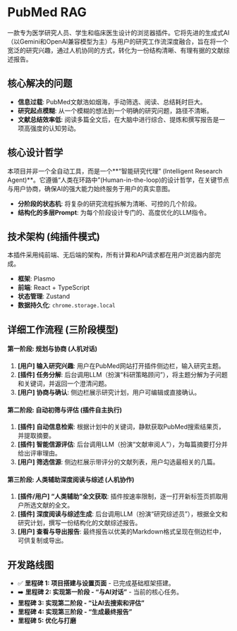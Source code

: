 # PubMed RAG 

一款专为医学研究人员、学生和临床医生设计的浏览器插件。它将先进的生成式AI（以Gemini和OpenAI兼容模型为主）与用户的研究工作流深度融合，旨在将一个宽泛的研究兴趣，通过人机协同的方式，转化为一份结构清晰、有理有据的文献综述报告。

## 核心解决的问题

-   **信息过载**: PubMed文献浩如烟海，手动筛选、阅读、总结耗时巨大。
-   **研究起点模糊**: 从一个模糊的想法到一个明确的研究问题，路径不清晰。
-   **文献总结效率低**: 阅读多篇全文后，在大脑中进行综合、提炼和撰写报告是一项高强度的认知劳动。

## 核心设计哲学

本项目并非一个全自动工具，而是一个**“智能研究代理” (Intelligent Research Agent)**。它遵循“人类在环路中”(Human-in-the-loop)的设计哲学，在关键节点与用户协商，确保AI的强大能力始终服务于用户的真实意图。

-   **分阶段的状态机**: 将复杂的研究流程拆解为清晰、可控的几个阶段。
-   **结构化的多层Prompt**: 为每个阶段设计专门的、高度优化的LLM指令。

## 技术架构 (纯插件模式)

本插件采用纯前端、无后端的架构，所有计算和API请求都在用户浏览器内部完成。

-   **框架**: Plasmo
-   **前端**: React + TypeScript
-   **状态管理**: Zustand
-   **数据持久化**: `chrome.storage.local`

## 详细工作流程 (三阶段模型)

#### 第一阶段: 规划与协商 (人机对话)

1.  **[用户] 输入研究兴趣**: 用户在PubMed网站打开插件侧边栏，输入研究主题。
2.  **[插件] 任务分解**: 后台调用LLM（扮演“科研策略顾问”），将主题分解为子问题和关键词，并返回一个澄清问题。
3.  **[用户] 协商与确认**: 侧边栏展示研究计划，用户可编辑或直接确认。

#### 第二阶段: 自动初筛与评估 (插件自主执行)

1.  **[插件] 自动信息检索**: 根据计划中的关键词，静默获取PubMed搜索结果页，并提取摘要。
2.  **[插件] 智能信源评估**: 后台调用LLM（扮演“文献审阅人”），为每篇摘要打分并给出评审理由。
3.  **[用户] 筛选信源**: 侧边栏展示带评分的文献列表，用户勾选最相关的几篇。

#### 第三阶段: 人类辅助深度阅读与综述 (人机协作)

1.  **[插件/用户] “人类辅助”全文获取**: 插件按速率限制，逐一打开新标签页抓取用户所选文献的全文。
2.  **[插件] 深度阅读与综述生成**: 后台调用LLM（扮演“研究综述员”），根据全文和研究计划，撰写一份结构化的文献综述报告。
3.  **[用户] 查看与导出报告**: 最终报告以优美的Markdown格式呈现在侧边栏中，可供复制或导出。

## 开发路线图

-   ✅ **里程碑 1: 项目搭建与设置页面** - 已完成基础框架搭建。
-   ➡️ **里程碑 2: 实现第一阶段 - “与AI对话”** - 当前的核心任务。
-   **里程碑 3: 实现第二阶段 - “让AI去搜索和评估”**
-   **里程碑 4: 实现第三阶段 - “生成最终报告”**
-   **里程碑 5: 优化与打磨**
